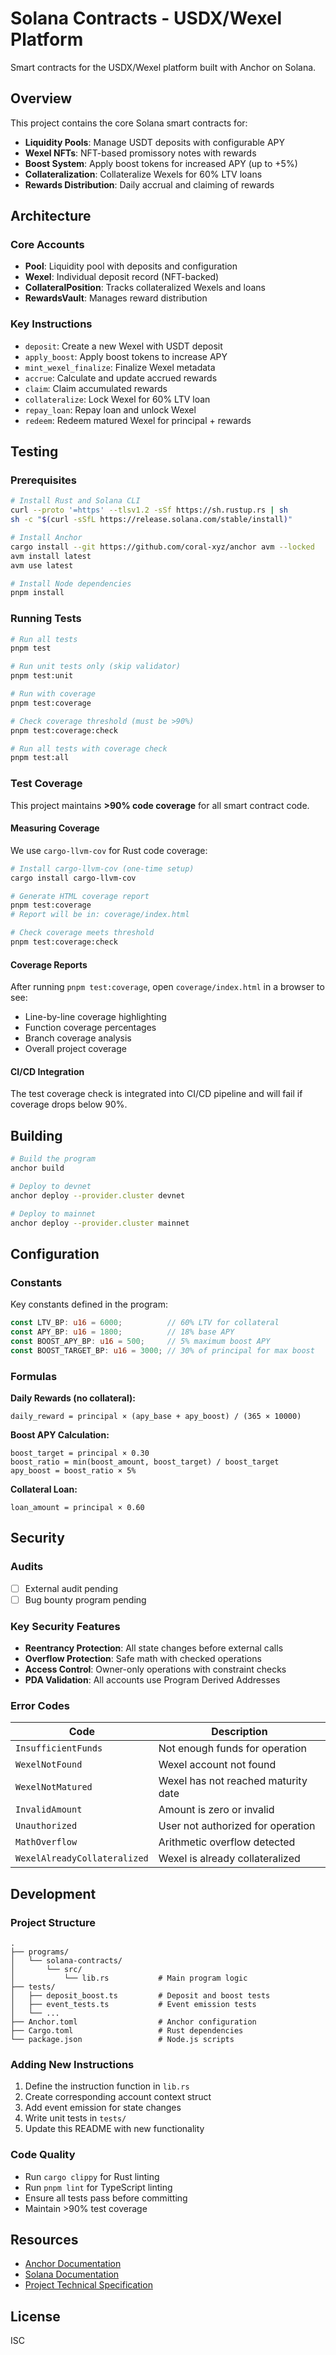 # Solana Contracts - USDX/Wexel Platform

Smart contracts for the USDX/Wexel platform built with Anchor on Solana.

## Overview

This project contains the core Solana smart contracts for:
- **Liquidity Pools**: Manage USDT deposits with configurable APY
- **Wexel NFTs**: NFT-based promissory notes with rewards
- **Boost System**: Apply boost tokens for increased APY (up to +5%)
- **Collateralization**: Collateralize Wexels for 60% LTV loans
- **Rewards Distribution**: Daily accrual and claiming of rewards

## Architecture

### Core Accounts

- **Pool**: Liquidity pool with deposits and configuration
- **Wexel**: Individual deposit record (NFT-backed)
- **CollateralPosition**: Tracks collateralized Wexels and loans
- **RewardsVault**: Manages reward distribution

### Key Instructions

- `deposit`: Create a new Wexel with USDT deposit
- `apply_boost`: Apply boost tokens to increase APY
- `mint_wexel_finalize`: Finalize Wexel metadata
- `accrue`: Calculate and update accrued rewards
- `claim`: Claim accumulated rewards
- `collateralize`: Lock Wexel for 60% LTV loan
- `repay_loan`: Repay loan and unlock Wexel
- `redeem`: Redeem matured Wexel for principal + rewards

## Testing

### Prerequisites

```bash
# Install Rust and Solana CLI
curl --proto '=https' --tlsv1.2 -sSf https://sh.rustup.rs | sh
sh -c "$(curl -sSfL https://release.solana.com/stable/install)"

# Install Anchor
cargo install --git https://github.com/coral-xyz/anchor avm --locked
avm install latest
avm use latest

# Install Node dependencies
pnpm install
```

### Running Tests

```bash
# Run all tests
pnpm test

# Run unit tests only (skip validator)
pnpm test:unit

# Run with coverage
pnpm test:coverage

# Check coverage threshold (must be >90%)
pnpm test:coverage:check

# Run all tests with coverage check
pnpm test:all
```

### Test Coverage

This project maintains **>90% code coverage** for all smart contract code.

#### Measuring Coverage

We use `cargo-llvm-cov` for Rust code coverage:

```bash
# Install cargo-llvm-cov (one-time setup)
cargo install cargo-llvm-cov

# Generate HTML coverage report
pnpm test:coverage
# Report will be in: coverage/index.html

# Check coverage meets threshold
pnpm test:coverage:check
```

#### Coverage Reports

After running `pnpm test:coverage`, open `coverage/index.html` in a browser to see:
- Line-by-line coverage highlighting
- Function coverage percentages
- Branch coverage analysis
- Overall project coverage

#### CI/CD Integration

The test coverage check is integrated into CI/CD pipeline and will fail if coverage drops below 90%.

## Building

```bash
# Build the program
anchor build

# Deploy to devnet
anchor deploy --provider.cluster devnet

# Deploy to mainnet
anchor deploy --provider.cluster mainnet
```

## Configuration

### Constants

Key constants defined in the program:

```rust
const LTV_BP: u16 = 6000;          // 60% LTV for collateral
const APY_BP: u16 = 1800;          // 18% base APY
const BOOST_APY_BP: u16 = 500;     // 5% maximum boost APY
const BOOST_TARGET_BP: u16 = 3000; // 30% of principal for max boost
```

### Formulas

**Daily Rewards (no collateral):**
```
daily_reward = principal × (apy_base + apy_boost) / (365 × 10000)
```

**Boost APY Calculation:**
```
boost_target = principal × 0.30
boost_ratio = min(boost_amount, boost_target) / boost_target
apy_boost = boost_ratio × 5%
```

**Collateral Loan:**
```
loan_amount = principal × 0.60
```

## Security

### Audits

- [ ] External audit pending
- [ ] Bug bounty program pending

### Key Security Features

- **Reentrancy Protection**: All state changes before external calls
- **Overflow Protection**: Safe math with checked operations
- **Access Control**: Owner-only operations with constraint checks
- **PDA Validation**: All accounts use Program Derived Addresses

### Error Codes

| Code | Description |
|------|-------------|
| `InsufficientFunds` | Not enough funds for operation |
| `WexelNotFound` | Wexel account not found |
| `WexelNotMatured` | Wexel has not reached maturity date |
| `InvalidAmount` | Amount is zero or invalid |
| `Unauthorized` | User not authorized for operation |
| `MathOverflow` | Arithmetic overflow detected |
| `WexelAlreadyCollateralized` | Wexel is already collateralized |

## Development

### Project Structure

```
.
├── programs/
│   └── solana-contracts/
│       └── src/
│           └── lib.rs           # Main program logic
├── tests/
│   ├── deposit_boost.ts         # Deposit and boost tests
│   ├── event_tests.ts           # Event emission tests
│   └── ...
├── Anchor.toml                  # Anchor configuration
├── Cargo.toml                   # Rust dependencies
└── package.json                 # Node.js scripts
```

### Adding New Instructions

1. Define the instruction function in `lib.rs`
2. Create corresponding account context struct
3. Add event emission for state changes
4. Write unit tests in `tests/`
5. Update this README with new functionality

### Code Quality

- Run `cargo clippy` for Rust linting
- Run `pnpm lint` for TypeScript linting
- Ensure all tests pass before committing
- Maintain >90% test coverage

## Resources

- [Anchor Documentation](https://www.anchor-lang.com/)
- [Solana Documentation](https://docs.solana.com/)
- [Project Technical Specification](../../../tz.md)

## License

ISC

